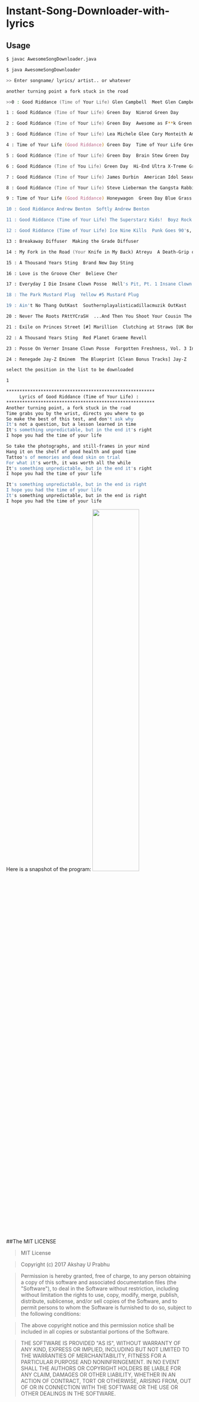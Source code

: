 # Instant-Song-Downloader-with-lyrics


## Usage

```bash
$ javac AwesomeSongDownloader.java
```
```bash
$ java AwesomeSongDownloader
```

```zsh
>> Enter songname/ lyrics/ artist.. or whatever

another turning point a fork stuck in the road 

>>0 : Good Riddance (Time of Your Life) Glen Campbell  Meet Glen Campbell Glen Campbell

1 : Good Riddance (Time of Your Life) Green Day  Nimrod Green Day

2 : Good Riddance (Time of Your Life) Green Day  Awesome as F**k Green Day

3 : Good Riddance (Time of Your Life) Lea Michele Glee Cory Monteith Amber Riley Chord Overstreet  Glee: The Music - The Graduation Album Glee

4 : Time of Your Life (Good Riddance) Green Day  Time of Your Life Green Day

5 : Good Riddance (Time of Your Life) Green Day  Brain Stew Green Day

6 : Good Riddance (Time of You Life) Green Day  Hi-End Ultra X-Treme Green Day

7 : Good Riddance (Time of Your Life) James Durbin  American Idol Season 10 Highlights James Durbin

8 : Good Riddance (Time of Your Life) Steve Lieberman the Gangsta Rabbi  Jewish Pirate Steve Lieberman the Gangsta Rabbi

9 : Time of Your Life (Good Riddance) Honeywagon  Green Day Blue Grass: Pickin' on Green Day a Bluegrass Tribute Various Artists

10 : Good Riddance Andrew Benton  Softly Andrew Benton

11 : Good Riddance (Time of Your Life) The Superstarz Kids!  Boyz Rock! The Superstarz Kids!

12 : Good Riddance (Time of Your Life) Ice Nine Kills  Punk Goes 90's, Vol. 2 Various Artists

13 : Breakaway Diffuser  Making the Grade Diffuser

14 : My Fork in the Road (Your Knife in My Back) Atreyu  A Death-Grip on Yesterday Atreyu

15 : A Thousand Years Sting  Brand New Day Sting

16 : Love is the Groove Cher  Believe Cher

17 : Everyday I Die Insane Clown Posse  Hell's Pit, Pt. 1 Insane Clown Posse

18 : The Park Mustard Plug  Yellow #5 Mustard Plug

19 : Ain't No Thang OutKast  Southernplayalisticadillacmuzik OutKast

20 : Never The Roots PAttYCraSH  ...And Then You Shoot Your Cousin The Roots

21 : Exile on Princes Street [#] Marillion  Clutching at Straws [UK Bonus CD] Marillion

22 : A Thousand Years Sting  Red Planet Graeme Revell

23 : Posse On Verner Insane Clown Posse  Forgotten Freshness, Vol. 3 Insane Clown Posse

24 : Renegade Jay-Z Eminem  The Blueprint [Clean Bonus Tracks] Jay-Z

select the position in the list to be downloaded 

1

********************************************************
     Lyrics of Good Riddance (Time of Your Life) :    
********************************************************
Another turning point, a fork stuck in the road
Time grabs you by the wrist, directs you where to go
So make the best of this test, and don't ask why
It's not a question, but a lesson learned in time
It's something unpredictable, but in the end it's right
I hope you had the time of your life

So take the photographs, and still-frames in your mind
Hang it on the shelf of good health and good time
Tattoo's of memories and dead skin on trial
For what it's worth, it was worth all the while
It's something unpredictable, but in the end it's right
I hope you had the time of your life

It's something unpredictable, but in the end is right
I hope you had the time of your life
It's something unpredictable, but in the end is right
I hope you had the time of your life

```
  
 Here is a snapshot of the program:
<img src="" height="50%" width="50%">  


##The MIT LICENSE

>MIT License

>Copyright (c) 2017 Akshay U Prabhu

>Permission is hereby granted, free of charge, to any person obtaining a copy
of this software and associated documentation files (the "Software"), to deal
in the Software without restriction, including without limitation the rights
to use, copy, modify, merge, publish, distribute, sublicense, and/or sell
copies of the Software, and to permit persons to whom the Software is
furnished to do so, subject to the following conditions:

>The above copyright notice and this permission notice shall be included in all
copies or substantial portions of the Software.

>THE SOFTWARE IS PROVIDED "AS IS", WITHOUT WARRANTY OF ANY KIND, EXPRESS OR
IMPLIED, INCLUDING BUT NOT LIMITED TO THE WARRANTIES OF MERCHANTABILITY,
FITNESS FOR A PARTICULAR PURPOSE AND NONINFRINGEMENT. IN NO EVENT SHALL THE
AUTHORS OR COPYRIGHT HOLDERS BE LIABLE FOR ANY CLAIM, DAMAGES OR OTHER
LIABILITY, WHETHER IN AN ACTION OF CONTRACT, TORT OR OTHERWISE, ARISING FROM,
OUT OF OR IN CONNECTION WITH THE SOFTWARE OR THE USE OR OTHER DEALINGS IN THE
SOFTWARE.
